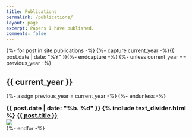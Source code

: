 ```yaml
---
title: Publications
permalink: /publications/
layout: page
excerpt: Papers I have published.
comments: false
---
```


{%- for post in site.publications -%}
  {%- capture current_year -%}{{ post.date | date: "%Y" }}{%- endcapture -%}
  {%- unless current_year == previous_year -%}
    <h2>{{ current_year }}</h2>
    {%- assign previous_year = current_year -%}
  {%- endunless -%}
  <article class="post-item">
    <h3 class="post-item-title" style="margin: auto 0">
      <b>{{ post.date | date: "%b. %d" }}</b> {% include text_divider.html %} <a href="{{ post.doi }}">{{ post.title }}</a>
    </h3> 
    <img class="post-item-thumbnail" src="{{ post.image }}">
  </article>
{%- endfor -%}